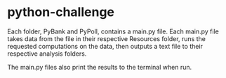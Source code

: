 # python-challenge

Each folder, PyBank and PyPoll, contains a main.py file.  Each main.py file takes data from the file in their respective Resources folder, runs the requested computations on the data, then outputs a text file to their respective analysis folders.

The main.py files also print the results to the terminal when run.